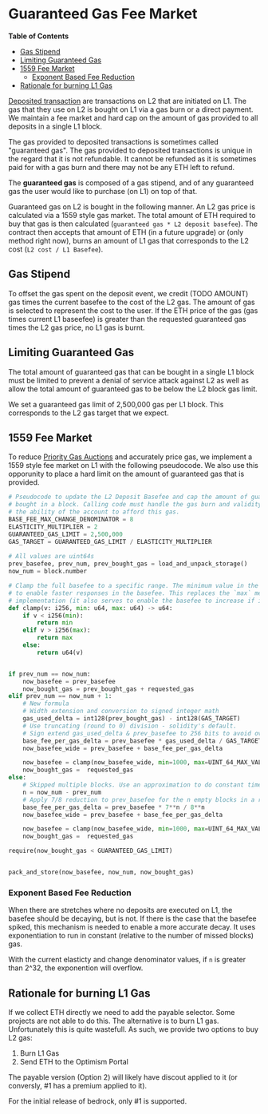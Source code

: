 # Guaranteed Gas Fee Market

<!-- START doctoc generated TOC please keep comment here to allow auto update -->
<!-- DON'T EDIT THIS SECTION, INSTEAD RE-RUN doctoc TO UPDATE -->
**Table of Contents**

- [Gas Stipend](#gas-stipend)
- [Limiting Guaranteed Gas](#limiting-guaranteed-gas)
- [1559 Fee Market](#1559-fee-market)
  - [Exponent Based Fee Reduction](#exponent-based-fee-reduction)
- [Rationale for burning L1 Gas](#rationale-for-burning-l1-gas)

<!-- END doctoc generated TOC please keep comment here to allow auto update -->

[Deposited transaction](./glossary.md#deposited-transaction) are transactions on L2
that are initiated on L1. The gas that they use on L2 is bought on L1 via a gas burn
or a direct payment. We maintain a fee market and hard cap on the amount of gas provided
to all deposits in a single L1 block.

The gas provided to deposited transactions is sometimes called "guaranteed gas". The
gas provided to deposited transactions is unique in the regard that it is not
refundable. It cannot be refunded as it is sometimes paid for with a gas burn and
there may not be any ETH left to refund.

The **guaranteed gas** is composed of a gas stipend, and of any guaranteed gas the user
would like to purchase (on L1) on top of that.

Guaranteed gas on L2 is bought in the following manner. An L2 gas price is calculated
via a 1559 style gas market. The total amount of ETH required to buy that gas is then
calculated (`guaranteed gas * L2 deposit basefee`). The contract then accepts that
amount of ETH (in a future upgrade) or (only method right now), burns an amount of
L1 gas that corresponds to the L2 cost (`L2 cost / L1 Basefee`).

## Gas Stipend

To offset the gas spent on the deposit event, we credit (TODO AMOUNT) gas times the
current basefee to the cost of the L2 gas. The amount of gas is selected to represent
the cost to the user. If the ETH price of the gas (gas times current L1 baseefee) is
greater than the requested guaranteed gas times the L2 gas price, no L1 gas is burnt.

## Limiting Guaranteed Gas

The total amount of guaranteed gas that can be bought in a single L1 block must
be limited to prevent a denial of service attack against L2 as well as allow the
total amount of guaranteed gas to be below the L2 block gas limit.

We set a guaranteed gas limit of 2,500,000 gas per L1 block. This corresponds to the
L2 gas target that we expect.

## 1559 Fee Market

To reduce [Priority Gas Auctions](./glossary.md#priority-gas-auction) and accurately price gas,
we implement a 1559 style fee market on L1 with the following pseudocode. We also use this
opporunity to place a hard limit on the amount of guaranteed gas that is provided.

```python
# Pseudocode to update the L2 Deposit Basefee and cap the amount of guaranteed gas
# bought in a block. Calling code must handle the gas burn and validity checks on
# the ability of the account to afford this gas.
BASE_FEE_MAX_CHANGE_DENOMINATOR = 8
ELASTICITY_MULTIPLIER = 2
GUARANTEED_GAS_LIMIT = 2,500,000
GAS_TARGET = GUARANTEED_GAS_LIMIT / ELASTICITY_MULTIPLIER
    
# All values are uint64s
prev_basefee, prev_num, prev_bought_gas = load_and_unpack_storage()
now_num = block.number

# Clamp the full basefee to a specific range. The minimum value in the range should be around 100-1000
# to enable faster responses in the basefee. This replaces the `max` mechanism in the ethereum 1559
# implementation (it also serves to enable the basefee to increase if it is very small).
def clamp(v: i256, min: u64, max: u64) -> u64:
    if v < i256(min):
        return min
    elif v > i256(max):
        return max
    else:
        return u64(v)


if prev_num == now_num:
    now_basefee = prev_basefee
    now_bought_gas = prev_bought_gas + requested_gas
elif prev_num == now_num + 1:
    # New formula
    # Width extension and conversion to signed integer math
    gas_used_delta = int128(prev_bought_gas) - int128(GAS_TARGET)
    # Use truncating (round to 0) division - solidity's default.
    # Sign extend gas_used_delta & prev_basefee to 256 bits to avoid overflows here.
    base_fee_per_gas_delta = prev_basefee * gas_used_delta / GAS_TARGET / BASE_FEE_MAX_CHANGE_DENOMINATOR
    now_basefee_wide = prev_basefee + base_fee_per_gas_delta

    now_basefee = clamp(now_basefee_wide, min=1000, max=UINT_64_MAX_VALUE)
    now_bought_gas =  requested_gas
else:
    # Skipped multiple blocks. Use an approximation to do constant time gas updating
    n = now_num - prev_num
    # Apply 7/8 reduction to prev_basefee for the n empty blocks in a row.
    base_fee_per_gas_delta = prev_basefee * 7**n / 8**n
    now_basefee_wide = prev_basefee + base_fee_per_gas_delta

    now_basefee = clamp(now_basefee_wide, min=1000, max=UINT_64_MAX_VALUE)
    now_bought_gas =  requested_gas

require(now_bought_gas < GUARANTEED_GAS_LIMIT)


pack_and_store(now_basefee, now_num, now_bought_gas)
```

### Exponent Based Fee Reduction

When there are stretches where no deposits are executed on L1, the basefee should be decaying, but is not.
If there is the case that the basefee spiked, this mechanism is needed to enable a more accurate decay. It
uses exponentiation to run in constant (relative to the number of missed blocks) gas.

With the current elasticty and change denominator values, if `n` is greater than 2^32, the exponention will overflow.

## Rationale for burning L1 Gas

If we collect ETH directly we need to add the payable selector. Some projects are not
able to do this. The alternative is to burn L1 gas. Unfortunately this is quite wastefull.
As such, we provide two options to buy L2 gas:

1. Burn L1 Gas
2. Send ETH to the Optimism Portal

The payable version (Option 2) will likely have discout applied to it (or conversly, #1 has a premium
applied to it).

For the initial release of bedrock, only #1 is supported.
